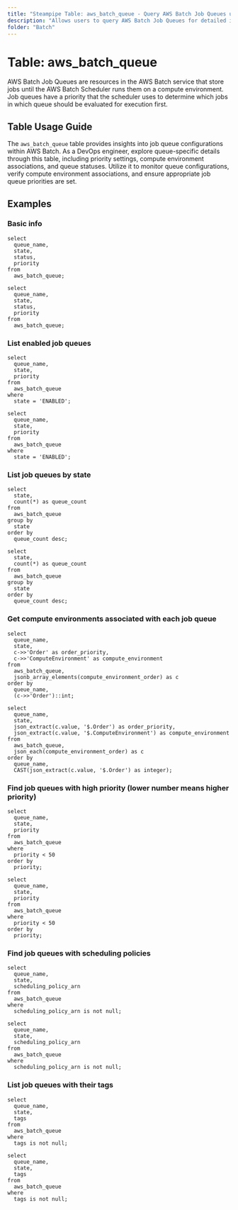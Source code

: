 ```yaml
---
title: "Steampipe Table: aws_batch_queue - Query AWS Batch Job Queues using SQL"
description: "Allows users to query AWS Batch Job Queues for detailed information about queue configurations, statuses, and related attributes."
folder: "Batch"
---
```


# Table: aws_batch_queue

AWS Batch Job Queues are resources in the AWS Batch service that store jobs until the AWS Batch Scheduler runs them on a compute environment. Job queues have a priority that the scheduler uses to determine which jobs in which queue should be evaluated for execution first.

## Table Usage Guide

The `aws_batch_queue` table provides insights into job queue configurations within AWS Batch. As a DevOps engineer, explore queue-specific details through this table, including priority settings, compute environment associations, and queue statuses. Utilize it to monitor queue configurations, verify compute environment associations, and ensure appropriate job queue priorities are set.

## Examples

### Basic info

```sql+postgres
select
  queue_name,
  state,
  status,
  priority
from
  aws_batch_queue;
```

```sql+sqlite
select
  queue_name,
  state,
  status,
  priority
from
  aws_batch_queue;
```

### List enabled job queues

```sql+postgres
select
  queue_name,
  state,
  priority
from
  aws_batch_queue
where
  state = 'ENABLED';
```

```sql+sqlite
select
  queue_name,
  state,
  priority
from
  aws_batch_queue
where
  state = 'ENABLED';
```

### List job queues by state

```sql+postgres
select
  state,
  count(*) as queue_count
from
  aws_batch_queue
group by
  state
order by
  queue_count desc;
```

```sql+sqlite
select
  state,
  count(*) as queue_count
from
  aws_batch_queue
group by
  state
order by
  queue_count desc;
```

### Get compute environments associated with each job queue

```sql+postgres
select
  queue_name,
  state,
  c->>'Order' as order_priority,
  c->>'ComputeEnvironment' as compute_environment
from
  aws_batch_queue,
  jsonb_array_elements(compute_environment_order) as c
order by
  queue_name,
  (c->>'Order')::int;
```

```sql+sqlite
select
  queue_name,
  state,
  json_extract(c.value, '$.Order') as order_priority,
  json_extract(c.value, '$.ComputeEnvironment') as compute_environment
from
  aws_batch_queue,
  json_each(compute_environment_order) as c
order by
  queue_name,
  CAST(json_extract(c.value, '$.Order') as integer);
```

### Find job queues with high priority (lower number means higher priority)

```sql+postgres
select
  queue_name,
  state,
  priority
from
  aws_batch_queue
where
  priority < 50
order by
  priority;
```

```sql+sqlite
select
  queue_name,
  state,
  priority
from
  aws_batch_queue
where
  priority < 50
order by
  priority;
```

### Find job queues with scheduling policies

```sql+postgres
select
  queue_name,
  state,
  scheduling_policy_arn
from
  aws_batch_queue
where
  scheduling_policy_arn is not null;
```

```sql+sqlite
select
  queue_name,
  state,
  scheduling_policy_arn
from
  aws_batch_queue
where
  scheduling_policy_arn is not null;
```

### List job queues with their tags

```sql+postgres
select
  queue_name,
  state,
  tags
from
  aws_batch_queue
where
  tags is not null;
```

```sql+sqlite
select
  queue_name,
  state,
  tags
from
  aws_batch_queue
where
  tags is not null;
```
